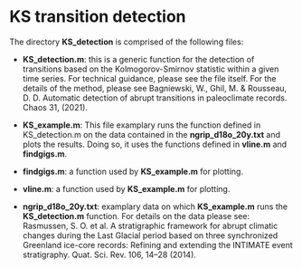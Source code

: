 # KS transition detection

The directory **KS_detection** is comprised of the following files:

* **KS_detection.m**: this is a generic function for the detection
   of transitions based on the Kolmogorov-Smirnov statistic
   within a given time series. For technical guidance, please see
   the file itself. For the details of the method, please see
   Bagniewski, W., Ghil, M. & Rousseau, D. D. Automatic detection
   of abrupt transitions in paleoclimate records. Chaos 31,
   (2021).

* **KS_example.m**: This file examplary runs the function defined
   in KS_detection.m on the data contained in the
   **ngrip_d18o_20y.txt** and plots the results. Doing so, it uses
   the functions defined in **vline.m** and **findgigs.m**.

* **findgigs.m**: a function used by **KS_example.m** for plotting.

* **vline.m**: a function used by **KS_example.m** for plotting.

* **ngrip_d18o_20y.txt**: examplary data on which
    **KS_example.m** runs the **KS_detection.m** function. For
    details on the data please see: Rasmussen, S. O. et al. A stratigraphic framework for abrupt climatic changes during the Last Glacial period based on three synchronized Greenland ice-core records: Refining and extending the INTIMATE event stratigraphy. Quat. Sci. Rev. 106, 14–28 (2014).
